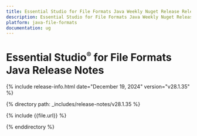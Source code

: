 ```yaml
---
title: Essential Studio for File Formats Java Weekly Nuget Release Release Notes  
description: Essential Studio for File Formats Java Weekly Nuget Release Release Notes  
platform: java-file-formats
documentation: ug
---
```


# Essential Studio<sup style="font-size:70%">&reg;</sup> for File Formats Java Release Notes  

{% include release-info.html date="December 19, 2024"  version="v28.1.35" %} 

{% directory path: _includes/release-notes/v28.1.35 %}

{% include {{file.url}} %}

{% enddirectory %}